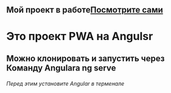 ## Мой проект в работе[Посмотрите сами](https://fashion-shop-fb1de.web.app/)

# Это проект PWA на Angulsr 
## Можно клонировать и запустить через Команду Angulara ng serve
###### Перед этим установите Angular в терменале
